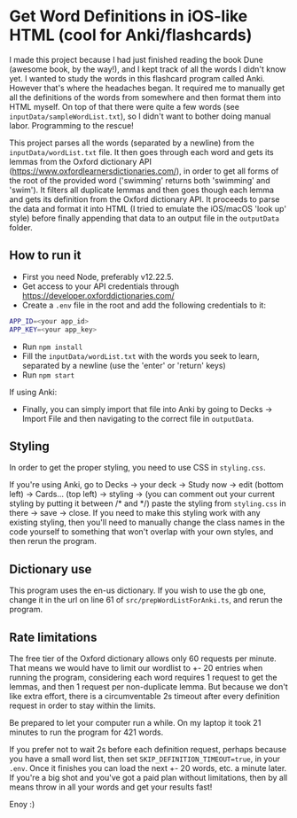 # Get Word Definitions in iOS-like HTML (cool for Anki/flashcards)

I made this project because I had just finished reading the book Dune (awesome book, by the way!), and I kept track of all the words I didn't know yet. I wanted to study the words in this flashcard program called Anki. However that's where the headaches began. It required me to manually get all the definitions of the words from somewhere and then format them into HTML myself. On top of that there were quite a few words (see `inputData/sampleWordList.txt`), so I didn't want to bother doing manual labor. Programming to the rescue!

This project parses all the words (separated by a newline) from the `inputData/wordList.txt` file. It then goes through each word and gets its lemmas from the Oxford dictionary API (https://www.oxfordlearnersdictionaries.com/), in order to get all forms of the root of the provided word ('swimming' returns both 'swimming' and 'swim'). It filters all duplicate lemmas and then goes though each lemma and gets its definition from the Oxford dictionary  API. It proceeds to parse the data and format it into HTML (I tried to emulate the iOS/macOS 'look up' style) before finally appending that data to an output file in the `outputData` folder.

## How to run it
* First you need Node, preferably v12.22.5.
* Get access to your API credentials through https://developer.oxforddictionaries.com/
* Create a `.env` file in the root and add the following credentials to it:
```sh
APP_ID=<your app_id>
APP_KEY=<your app_key>
```
* Run `npm install`
* Fill the `inputData/wordList.txt` with the words you seek to learn, separated by a newline (use the 'enter' or 'return' keys)
* Run `npm start`

If using Anki:
* Finally, you can simply import that file into Anki by going to Decks -> Import File and then navigating to the correct file in `outputData`.

## Styling
In order to get the proper styling, you need to use CSS in `styling.css`.

If you're using Anki, go to Decks -> your deck -> Study now -> edit (bottom left) -> Cards... (top left) -> styling -> (you can comment out your current styling by putting it between /* and */) paste the styling from `styling.css` in there -> save -> close.
If you need to make this styling work with any existing styling, then you'll need to manually change the class names in the code yourself to something that won't overlap with your own styles, and then rerun the program.

## Dictionary use
This program uses the en-us dictionary. If you wish to use the gb one, change it in the url on line 61 of `src/prepWordListForAnki.ts`, and rerun the program.

## Rate limitations
The free tier of the Oxford dictionary allows only 60 requests per minute. That means we would have to limit our wordlist to +- 20 entries when running the program, considering each word requires 1 request to get the lemmas, and then 1 request per non-duplicate lemma. But because we don't like extra effort, there is a circumventable 2s timeout after every definition request in order to stay within the limits.

Be prepared to let your computer run a while. On my laptop it took 21 minutes to run the program for 421 words.

If you prefer not to wait 2s before each definition request, perhaps because you have a small word list, then set `SKIP_DEFINITION_TIMEOUT=true`, in your `.env`. Once it finishes you can load the next +- 20 words, etc. a minute later. If you're a big shot and you've got a paid plan without limitations, then by all means throw in all your words and get your results fast!

Enoy :)
